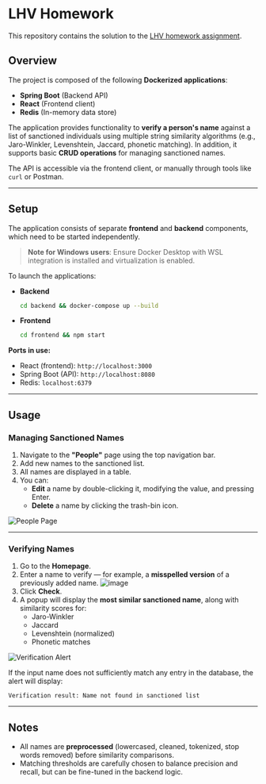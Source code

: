 # LHV Homework

This repository contains the solution to the [LHV homework assignment](lhv-aml.pdf).

## Overview

The project is composed of the following **Dockerized applications**:
- **Spring Boot** (Backend API)
- **React** (Frontend client)
- **Redis** (In-memory data store)

The application provides functionality to **verify a person's name** against a list of sanctioned individuals using multiple string similarity algorithms (e.g., Jaro-Winkler, Levenshtein, Jaccard, phonetic matching). In addition, it supports basic **CRUD operations** for managing sanctioned names.

The API is accessible via the frontend client, or manually through tools like `curl` or Postman.

---

## Setup

The application consists of separate **frontend** and **backend** components, which need to be started independently.

> **Note for Windows users**: Ensure Docker Desktop with WSL integration is installed and virtualization is enabled.

To launch the applications:

- **Backend**
  ```bash
  cd backend && docker-compose up --build
  ```

- **Frontend**
  ```bash
  cd frontend && npm start
  ```

**Ports in use:**
- React (frontend): `http://localhost:3000`
- Spring Boot (API): `http://localhost:8080`
- Redis: `localhost:6379`

---

## Usage

### Managing Sanctioned Names

1. Navigate to the **"People"** page using the top navigation bar.
2. Add new names to the sanctioned list.
3. All names are displayed in a table.
4. You can:
   - **Edit** a name by double-clicking it, modifying the value, and pressing Enter.
   - **Delete** a name by clicking the trash-bin icon.

![People Page](https://github.com/user-attachments/assets/1ff6ecac-229f-470b-86e5-184340494e21)

---

### Verifying Names

1. Go to the **Homepage**.
2. Enter a name to verify — for example, a **misspelled version** of a previously added name. ![image](https://github.com/user-attachments/assets/fad9dc21-adf1-483b-a009-0b9f19ca9c50)
4. Click **Check**.
5. A popup will display the **most similar sanctioned name**, along with similarity scores for:
   - Jaro-Winkler
   - Jaccard
   - Levenshtein (normalized)
   - Phonetic matches

![Verification Alert](https://github.com/user-attachments/assets/e847bde4-b5fc-4b00-a91c-4c553c0ab91d)

If the input name does not sufficiently match any entry in the database, the alert will display:

```
Verification result: Name not found in sanctioned list
```

---

## Notes

- All names are **preprocessed** (lowercased, cleaned, tokenized, stop words removed) before similarity comparisons.
- Matching thresholds are carefully chosen to balance precision and recall, but can be fine-tuned in the backend logic.

